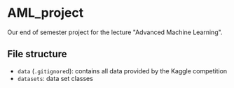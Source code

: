 # AML_project

Our end of semester project for the lecture "Advanced Machine Learning".

## File structure

- `data` (`.gitignore`d): contains all data provided by the Kaggle competition
- `datasets`: data set classes
